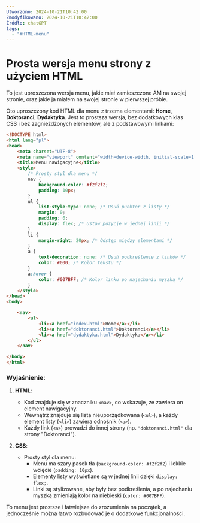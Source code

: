 ```yaml
---
Utworzono: 2024-10-21T10:42:00
Zmodyfikowano: 2024-10-21T10:42:00
Źródło: chatGPT
tags:
  - "#HTML-menu"
---
```


# Prosta wersja menu strony z użyciem HTML

To jest uproszczona wersja menu, jakie miał zamieszczone AM na swojej stronie, oraz jakie ja miałem na swojej stronie w pierwszej próbie.



Oto uproszczony kod HTML dla menu z trzema elementami: **Home**, **Doktoranci**, **Dydaktyka**. Jest to prostsza wersja, bez dodatkowych klas CSS i bez zagnieżdżonych elementów, ale z podstawowymi linkami:

```html
<!DOCTYPE html>
<html lang="pl">
<head>
    <meta charset="UTF-8">
    <meta name="viewport" content="width=device-width, initial-scale=1.0">
    <title>Menu nawigacyjne</title>
    <style>
        /* Prosty styl dla menu */
        nav {
            background-color: #f2f2f2;
            padding: 10px;
        }
        ul {
            list-style-type: none; /* Usuń punktor z listy */
            margin: 0;
            padding: 0;
            display: flex; /* Ustaw pozycje w jednej linii */
        }
        li {
            margin-right: 20px; /* Odstęp między elementami */
        }
        a {
            text-decoration: none; /* Usuń podkreślenie z linków */
            color: #000; /* Kolor tekstu */
        }
        a:hover {
            color: #007BFF; /* Kolor linku po najechaniu myszką */
        }
    </style>
</head>
<body>

    <nav>
        <ul>
            <li><a href="index.html">Home</a></li>
            <li><a href="doktoranci.html">Doktoranci</a></li>
            <li><a href="dydaktyka.html">Dydaktyka</a></li>
        </ul>
    </nav>

</body>
</html>
```

### Wyjaśnienie:

1. **HTML**:
    - Kod znajduje się w znaczniku `<nav>`, co wskazuje, że zawiera on element nawigacyjny.
    - Wewnątrz znajduje się lista nieuporządkowana (`<ul>`), a każdy element listy (`<li>`) zawiera odnośnik (`<a>`).
    - Każdy link (`<a>`) prowadzi do innej strony (np. `"doktoranci.html"` dla strony "Doktoranci").

2. **CSS**:
    - Prosty styl dla menu: 
        - Menu ma szary pasek tła (`background-color: #f2f2f2`) i lekkie wcięcie (`padding: 10px`).
        - Elementy listy wyświetlane są w jednej linii dzięki `display: flex;`.
        - Linki są stylizowane, aby były bez podkreślenia, a po najechaniu myszką zmieniają kolor na niebieski (`color: #007BFF`).

To menu jest prostsze i łatwiejsze do zrozumienia na początek, a jednocześnie można łatwo rozbudować je o dodatkowe funkcjonalności.
